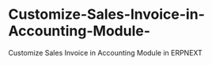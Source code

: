 # Customize-Sales-Invoice-in-Accounting-Module-
Customize Sales Invoice in Accounting Module‏ in ERPNEXT
